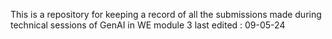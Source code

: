 This is a repository for keeping a record of all the submissions made during technical sessions of GenAI in WE module 3 
last edited : 09-05-24
